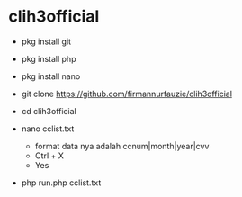 # clih3official

- pkg install git
- pkg install php
- pkg install nano
- git clone https://github.com/firmannurfauzie/clih3official
- cd clih3official
- nano cclist.txt
  * format data nya adalah ccnum|month|year|cvv
  * Ctrl + X
  * Yes
  
- php run.php cclist.txt
